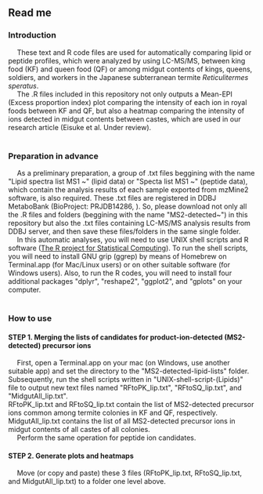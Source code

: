 <h2>Read me</h2>

<h3>Introduction</h3>

&ensp;&ensp; These text and R code files are used for automatically comparing lipid or peptide profiles, which were analyzed by using LC-MS/MS, between king food (KF) and queen food (QF) or among midgut contents of kings, queens, soldiers, and workers in the Japanese subterranean termite <i>Reticulitermes speratus</i>. <br>
&ensp;&ensp; The .R files included in this repository not only outputs a Mean-EPI (Excess proportion index) plot comparing the intensity of each ion in royal foods between KF and QF, but also a heatmap comparing the intensity of ions detected in midgut contents between castes, which are used in our research article (Eisuke et al. Under review). 
<br><br>

<h3>Preparation in advance</h3>

&ensp;&ensp; As a preliminary preparation, a group of .txt files beggining with the name "Lipid spectra list MS1 ~" (lipid data) or "Specta list MS1 ~" (peptide data), which contain the analysis results of each sample exported from mzMine2 software, is also required. These .txt files are registered in DDBJ MetaboBank (BioProject: PRJDB14286, ). So, please download not only all the .R files and folders (beggining with the name "MS2-detected~") in this repository but also the .txt files containing LC-MS/MS analysis results from DDBJ server, and then save these files/folders in the same single folder. <br>
&ensp;&ensp; In this automatic analyses, you will need to use UNIX shell scripts and R software (<a href="https://www.r-project.org/">The R project for Statistical Computing</a>). To run the shell scripts, you will need to install GNU grip (ggrep) by means of Homebrew on Terminal.app (for Mac/Linux users) or on other suitable software (for Windows users). Also, to run the R codes, you will need to install four additional packages "dplyr", "reshape2", "ggplot2", and "gplots" on your computer. 
<br><br>

<h3>How to use</h3>

<h4>STEP 1. Merging the lists of candidates for product-ion-detected (MS2-detected) precursor ions</h4>
&ensp;&ensp; First, open a Terminal.app on your mac (on Windows, use another suitable app) and set the directory to the "MS2-detected-lipid-lists" folder. Subsequently, run the shell scripts written in "UNIX-shell-script-(Lipids)" file to output new text files named "RFtoPK_lip.txt", "RFtoSQ_lip.txt", and "MidgutAll_lip.txt". <br> RFtoPK_lip.txt and RFtoSQ_lip.txt contain the list of MS2-detected precursor ions common among termite colonies in KF and QF, respectively. MidgutAll_lip.txt contains the list of all MS2-detected precursor ions in midgut contents of all castes of all colonies. <br>
&ensp;&ensp; Perform the same operation for peptide ion candidates.

<h4>STEP 2. Generate plots and heatmaps</h4>
&ensp;&ensp; Move (or copy and paste) these 3 files (RFtoPK_lip.txt, RFtoSQ_lip.txt, and MidgutAll_lip.txt) to a folder one level above. 
